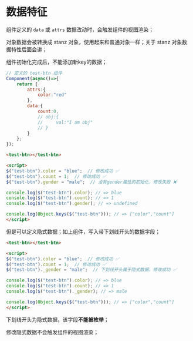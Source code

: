 # 数据特征

组件定义的 `data` 或 `attrs` 数据改动时，会触发组件的视图渲染；

对象数据会被转换成 stanz 对象，使用起来和普通对象一样；关于 stanz 对象数据特性后面会讲；

组件初始化完成后，不能添加新key的数据；

```javascript
// 定义的 test-btn 组件
Component(async()=>{
    return {
        attrs:{
            color:"red"
        },
        data:{
            count:0,
            // obj:{
            //     val:"I am obj"
            // }
        }
    };
});
```

```html
<test-btn></test-btn>

<script>
$("test-btn").color = "blue";  // 修改成功 ✅
$("test-btn").count = 1;  // 修改成功 ✅
$("test-btn").gender = "male";  // 没有gender属性的初始化，修改失败 ❌

console.log($("test-btn").color); // => blue
console.log($("test-btn").count); // => 1
console.log($("test-btn").gender); // => undefined

console.log(Object.keys($("test-btn"))); // => ["color","count"]
</script>
```

但是可以定义隐式数据；如上组件，写入带下划线开头的数据字段；

```html
<test-btn></test-btn>

<script>
$("test-btn").color = "blue";  // 修改成功 ✅
$("test-btn").count = 1;  // 修改成功 ✅
$("test-btn")._gender = "male";  // 下划线开头属于隐式数据，修改成功 ✅

console.log($("test-btn").color); // => blue
console.log($("test-btn").count); // => 1
console.log($("test-btn")._gender); // => male

console.log(Object.keys($("test-btn"))); // => ["color","count"]
</script>
```

下划线开头为隐式数据，该字段**不能被枚举**；

修改隐式数据不会触发组件的视图渲染；
